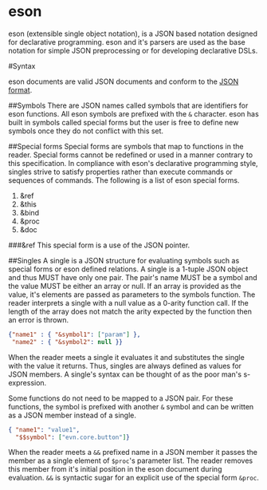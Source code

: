 eson
===

eson (extensible single object notation), is a JSON based notation designed for declarative programming. eson and it's parsers are used as the base notation for simple JSON preprocessing or for developing declarative DSLs. 

#Syntax

eson documents are valid JSON documents and conform to the [JSON format](http://json.org/). 

##Symbols
There are JSON names called symbols that are identifiers for eson functions. All eson symbols are prefixed with the `&` character. eson has built in symbols called special forms but the user is free to define new symbols once they do not conflict with this set. 

##Special forms
Special forms are symbols that map to functions in the reader. Special forms cannot be redefined or used in a manner contrary to this specification. In compliance with eson's declarative programming style, singles strive to satisfy properties rather than execute commands or sequences of commands.
The following is a list of eson special forms.

1. &ref
2. &this
2. &bind
3. &proc
4. &doc

###&ref
This special form is a use of the JSON pointer.

##Singles
A single is a JSON structure for evaluating symbols such as special forms or eson defined relations. A single is a 1-tuple JSON object and thus MUST have only one pair. The pair's name MUST be a symbol and the value MUST be either an array or null. If an array is provided as the value, it's elements are passed as parameters to the symbols function. The reader interprets a single with a null value as a 0-arity function call. If the length of the array does not match the arity expected by the function then an error is thrown.  

```JSON
{"name1" : { "&symbol1": ["param"] },
 "name2" : { "&symbol2": null }}
```
When the reader meets a single it evaluates it and substitutes the single with the value it returns. Thus, singles are always defined as values for JSON members. A single's syntax can be thought of as the poor man's s-expression. 

Some functions do not need to be mapped to a JSON pair. For these functions, the symbol is prefixed with another `&` symbol and can be written as a JSON member instead of a single. 

```JSON
{ "name1": "value1",
  "$$symbol": ["evn.core.button"]}
```

When the reader meets a `&&` prefixed name in a JSON member it passes the member as a single element of `$proc`'s parameter list. The reader removes this member from it's initial position in the eson document during evaluation. `&&` is syntactic sugar for an explicit use of the special form `&proc`.


